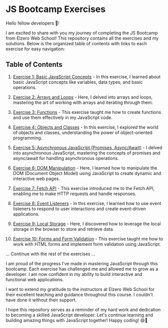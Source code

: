# JS Bootcamp Exercises

Hello fellow developers 👋!

I am excited to share with you my journey of completing the JS Bootcamp from Elzero Web School! This repository contains all the exercises and my solutions. Below is the organized table of contents with links to each exercise for easy navigation:

## Table of Contents

1. [Exercise 1: Basic JavaScript Concepts](./exercise-1.js) - In this exercise, I learned about basic JavaScript concepts like variables, data types, and basic operations.

2. [Exercise 2: Arrays and Loops](./exercise-2.js) - Here, I delved into arrays and loops, mastering the art of working with arrays and iterating through them.

3. [Exercise 3: Functions](./exercise-3.js) - This exercise taught me how to create functions and use them effectively in my JavaScript code.

4. [Exercise 4: Objects and Classes](./exercise-4.js) - In this exercise, I explored the world of objects and classes, understanding the power of object-oriented programming.

5. [Exercise 5: Asynchronous JavaScript (Promises, Async/Await)](./exercise-5.js) - I delved into asynchronous JavaScript, mastering the concepts of promises and async/await for handling asynchronous operations.

6. [Exercise 6: DOM Manipulation](./exercise-6.js) - Here, I learned how to manipulate the DOM (Document Object Model) using JavaScript to create dynamic and interactive web pages.

7. [Exercise 7: Fetch API](./exercise-7.js) - This exercise introduced me to the Fetch API, enabling me to make HTTP requests and handle responses.

8. [Exercise 8: Event Listeners](./exercise-8.js) - In this exercise, I learned how to use event listeners to respond to user interactions and create event-driven applications.

9. [Exercise 9: Local Storage](./exercise-9.js) - Here, I discovered how to leverage the local storage in the browser to store and retrieve data.

10. [Exercise 10: Forms and Form Validation](./exercise-10.js) - This exercise taught me how to work with HTML forms and implement form validation using JavaScript.

... Continue with the rest of the exercises ...

I am proud of the progress I've made in mastering JavaScript through this bootcamp. Each exercise has challenged me and allowed me to grow as a developer. I am now confident in my ability to build interactive and functional web applications.

I want to extend my gratitude to the instructors at Elzero Web School for their excellent teaching and guidance throughout this course. I couldn't have done it without their support.

I hope this repository serves as a reminder of my hard work and dedication to becoming a skilled JavaScript developer. Let's continue learning and building amazing things with JavaScript together! Happy coding! 😄🚀

